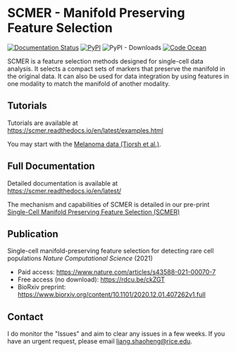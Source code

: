 # SCMER - Manifold Preserving Feature Selection 
[![Documentation Status](https://readthedocs.org/projects/scmer/badge/?version=latest)](https://scmer.readthedocs.io/en/latest/?badge=latest) [![PyPI](https://img.shields.io/pypi/v/scmer?color=blue&logo=pypi)](https://pypi.org/project/scmer) ![PyPI - Downloads](https://img.shields.io/pypi/dm/scmer) [![Code Ocean](https://codeocean.com/codeocean-assets/badge/open-in-code-ocean.svg)](https://doi.org/10.24433/CO.6781338.v1)

SCMER is a feature selection methods designed for single-cell data analysis. 
It selects a compact sets of markers that preserve the manifold in the original data.
It can also be used for data integration by using features in one modality to match the manifold of another modality.

## Tutorials ##
Tutorials are available at https://scmer.readthedocs.io/en/latest/examples.html

You may start with the [Melanoma data (Tiorsh et al.)](https://scmer.readthedocs.io/en/latest/melanoma.html).

## Full Documentation ##
Detailed documentation is available at https://scmer.readthedocs.io/en/latest/

The mechanism and capabilities of SCMER is detailed in our pre-print [Single-Cell Manifold Preserving Feature Selection (SCMER)](https://www.biorxiv.org/content/10.1101/2020.12.01.407262v1)

## Publication ##
Single-cell manifold-preserving feature selection for detecting rare cell populations *Nature Computational Science* (2021)
- Paid access: https://www.nature.com/articles/s43588-021-00070-7
- Free access (no download): https://rdcu.be/ckZGT
- BioRxiv preprint: https://www.biorxiv.org/content/10.1101/2020.12.01.407262v1.full

## Contact ##
I do monitor the "Issues" and aim to clear any issues in a few weeks.
If you have an urgent request, please email liang.shaoheng@rice.edu.

